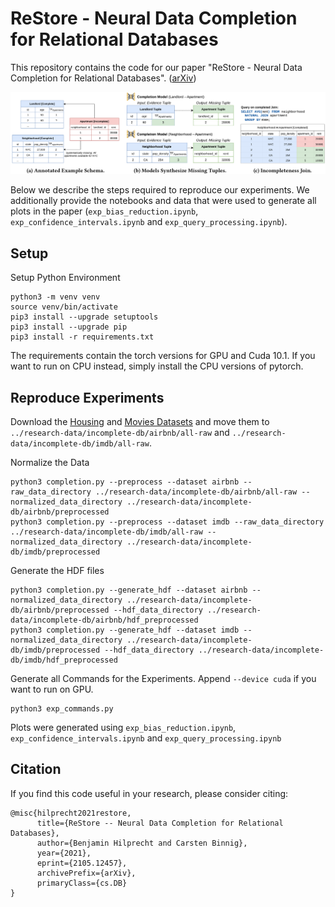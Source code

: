 # ReStore - Neural Data Completion for Relational Databases

This repository contains the code for our paper "ReStore - Neural Data Completion for Relational Databases".
([arXiv](https://arxiv.org/abs/2105.12457))

![ReStore Overview](res/restore.png "ReStore Overview")

Below we describe the steps required to reproduce our experiments. We additionally provide the notebooks and data that
were used to generate all plots in the paper (`exp_bias_reduction.ipynb`, `exp_confidence_intervals.ipynb`
and `exp_query_processing.ipynb`).

## Setup

Setup Python Environment

```
python3 -m venv venv
source venv/bin/activate
pip3 install --upgrade setuptools
pip3 install --upgrade pip
pip3 install -r requirements.txt
```

The requirements contain the torch versions for GPU and Cuda 10.1. If you want to run on CPU instead, simply install the
CPU versions of pytorch.

## Reproduce Experiments

Download
the [Housing](https://public.opendatasoft.com/explore/dataset/airbnb-listings/download/?format=csv&timezone=Europe/Berlin&lang=en&use_labels_for_header=true&csv_separator=%3B)
and [Movies Datasets](http://homepages.cwi.nl/~boncz/job/imdb.tgz)
and move them to `../research-data/incomplete-db/airbnb/all-raw` and `../research-data/incomplete-db/imdb/all-raw`.

Normalize the Data

```
python3 completion.py --preprocess --dataset airbnb --raw_data_directory ../research-data/incomplete-db/airbnb/all-raw --normalized_data_directory ../research-data/incomplete-db/airbnb/preprocessed
python3 completion.py --preprocess --dataset imdb --raw_data_directory ../research-data/incomplete-db/imdb/all-raw --normalized_data_directory ../research-data/incomplete-db/imdb/preprocessed
```

Generate the HDF files

```
python3 completion.py --generate_hdf --dataset airbnb --normalized_data_directory ../research-data/incomplete-db/airbnb/preprocessed --hdf_data_directory ../research-data/incomplete-db/airbnb/hdf_preprocessed
python3 completion.py --generate_hdf --dataset imdb --normalized_data_directory ../research-data/incomplete-db/imdb/preprocessed --hdf_data_directory ../research-data/incomplete-db/imdb/hdf_preprocessed
```

Generate all Commands for the Experiments. Append `--device cuda` if you want to run on GPU.

```
python3 exp_commands.py
```

Plots were generated using `exp_bias_reduction.ipynb`, `exp_confidence_intervals.ipynb` and `exp_query_processing.ipynb`

## Citation

If you find this code useful in your research, please consider citing:

```
@misc{hilprecht2021restore,
      title={ReStore -- Neural Data Completion for Relational Databases}, 
      author={Benjamin Hilprecht and Carsten Binnig},
      year={2021},
      eprint={2105.12457},
      archivePrefix={arXiv},
      primaryClass={cs.DB}
}
```
